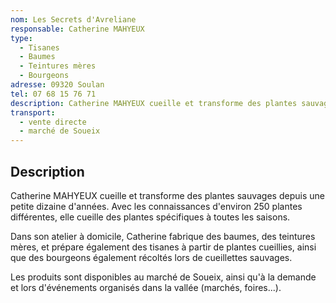 ```yaml
---
nom: Les Secrets d'Avreliane
responsable: Catherine MAHYEUX
type:
  - Tisanes
  - Baumes
  - Teintures mères
  - Bourgeons
adresse: 09320 Soulan
tel: 07 68 15 76 71
description: Catherine MAHYEUX cueille et transforme des plantes sauvages depuis une petite dizaine d'années.
transport:
  - vente directe
  - marché de Soueix
---
```


## Description

Catherine MAHYEUX cueille et transforme des plantes sauvages depuis une petite dizaine d'années. Avec les connaissances d'environ 250 plantes différentes, elle cueille des plantes spécifiques à toutes les saisons.

Dans son atelier à domicile, Catherine fabrique des baumes, des teintures mères, et prépare également des tisanes à partir de plantes cueillies, ainsi que des bourgeons également récoltés lors de cueillettes sauvages.

Les produits sont disponibles au marché de Soueix, ainsi qu'à la demande et lors d'événements organisés dans la vallée (marchés, foires...).
